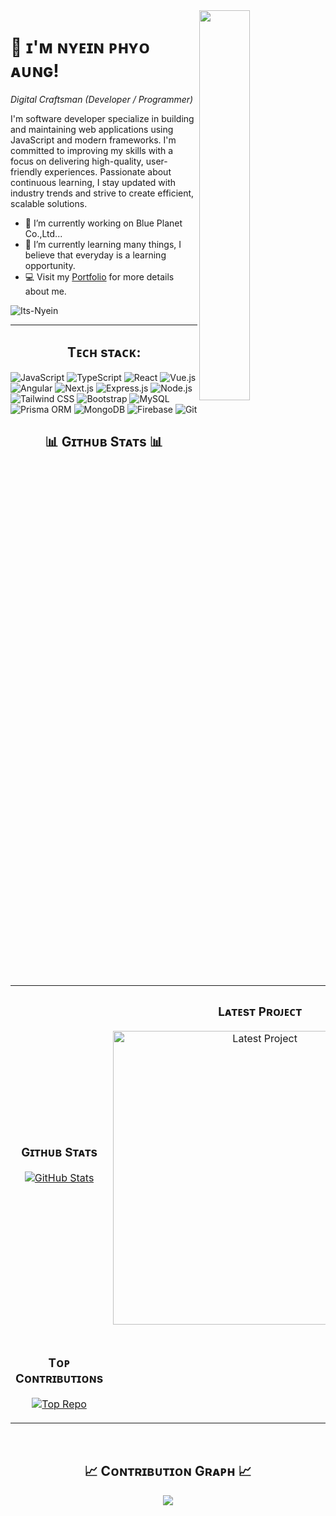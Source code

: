 <div>
  <img align="right" width="40%" src="https://owlbertsio-resized.s3.amazonaws.com/Popper.psd.full.png">
</div>

# 💫 ɪ'ᴍ ɴʏᴇɪɴ ᴘʜʏᴏ ᴀᴜɴɢ!
*Digital Craftsman (Developer / Programmer)*
<br /> 

<p align="left">
  I'm software developer specialize in building and maintaining web applications using JavaScript and modern frameworks. I'm committed to improving my skills with a focus on delivering high-quality, user-friendly experiences. Passionate about continuous learning, I stay updated with industry trends and strive to create efficient, scalable solutions.
</p>

- 🔭 I’m currently working on Blue Planet Co.,Ltd... 
- 🌱 I’m currently learning many things, I believe that everyday is a learning opportunity.
- 💻 Visit my [Portfolio](https://nyeinphyoaung.vercel.app/) for more details about me.

<p align="left"><img src="https://komarev.com/ghpvc/?username=Its-Nyein&label=Profile%20views&color=770677&style=for-the-badge&logo=star" alt="Its-Nyein" style="padding-right:20px;" />
</p>

---

<h2 align="center">Tᴇᴄʜ sᴛᴀᴄᴋ:</h2>

![JavaScript](https://img.shields.io/badge/javascript-%23323330.svg?style=flat&logo=javascript&logoColor=%23F7DF1E)
![TypeScript](https://img.shields.io/badge/typescript-%23007ACC.svg?style=flat&logo=typescript&logoColor=white)
![React](https://img.shields.io/badge/react-%2320232a.svg?style=flat&logo=react&logoColor=%2361DAFB)
![Vue.js](https://img.shields.io/badge/vue.js-%234FC08D.svg?style=flat&logo=vue.js&logoColor=white)
![Angular](https://img.shields.io/badge/angular-%23DD0031.svg?style=flat&logo=angular&logoColor=white)
![Next.js](https://img.shields.io/badge/next.js-%23000000.svg?style=flat&logo=next.js&logoColor=white)
![Express.js](https://img.shields.io/badge/express.js-%23404d59.svg?style=flat&logo=express&logoColor=white)
![Node.js](https://img.shields.io/badge/node.js-%23339933.svg?style=flat&logo=node.js&logoColor=white)
![Tailwind CSS](https://img.shields.io/badge/tailwind%20css-%2338B2AC.svg?style=flat&logo=tailwindcss&logoColor=white)
![Bootstrap](https://img.shields.io/badge/bootstrap-%23563D7C.svg?style=flat&logo=bootstrap&logoColor=white)
![MySQL](https://img.shields.io/badge/mysql-4479A1.svg?style=flat&logo=mysql&logoColor=white)
![Prisma ORM](https://img.shields.io/badge/prisma-2D3748.svg?style=flat&logo=prisma&logoColor=white)
![MongoDB](https://img.shields.io/badge/MongoDB-%234ea94b.svg?style=flat&logo=mongodb&logoColor=white)
![Firebase](https://img.shields.io/badge/Firebase-%23FFCB2B.svg?style=flat&logo=firebase&logoColor=white)
![Git](https://img.shields.io/badge/git-%23F05033.svg?style=flat&logo=git&logoColor=white)

<h2 align="center">📊 Gɪᴛʜᴜʙ Sᴛᴀᴛs 📊</h2>

<table width="100%">
  <tr>
    <td width="50%">
      <h3 align="center"><strong>Gɪᴛʜᴜʙ Sᴛᴀᴛs</strong></h3>
      <p align="center">
        <a href="https://github.com/Its-Nyein">
          <img align="center" src="https://github-readme-stats.vercel.app/api?username=Its-Nyein&count_private=true&show_icons=true&theme=nightowl&bg_color=0,000000,441350&title_color=c56a90&text_color=ffffff&rank_icon=github&hide=prs,issues,contribs&show=reviews,prs_merged,prs_merged_percentage" alt="GitHub Stats" />
        </a>
      </p>
    </td>
    <td width="50%">
      <h3 align="center"><strong>Lᴀᴛᴇsᴛ Pʀᴏᴊᴇᴄᴛ</strong></h3>
      <p align="center">
        <a href="https://github.com/Its-Nyein/moviemissile">
          <img align="center" width="470" src="https://github-readme-stats.vercel.app/api/pin/?username=Its-Nyein&repo=moviemissile&theme=nightowl&show_owner=true&bg_color=0,000000,441350&title_color=c56a90&text_color=ffffff" alt="Latest Project" />
        </a>
      </p>
    </td>
  </tr>

  <tr>
    <td width="50%">
      <h3 align="center"><strong>Tᴏᴘ Cᴏɴᴛʀɪʙᴜᴛɪᴏɴs</strong></h3>
      <p align="center">
        <a href="https://github.com/Kiran1689">
          <img align="center" src="https://github-contributor-stats.vercel.app/api?username=Its-Nyein&limit=2&theme=nightowl&show_owner=true&combine_all_yearly_contributions=false&bg_color=0,000000,441350&title_color=c56a90&text_color=ffffff" alt="Top Repo" />
        </a>
      </p>
    </td>
  </tr>
</table>
<br/>

<h2 align="center">📈 Cᴏɴᴛʀɪʙᴜᴛɪᴏɴ Gʀᴀᴘʜ 📈</h2>
<div align="center">
    <img src="https://github-readme-activity-graph.vercel.app/graph?username=Its-Nyein&bg_color=220a28&&color=ffffff&line=c56a90&point=ffeb95&area=false&hide_border=false" border-radius="15">
</div>
